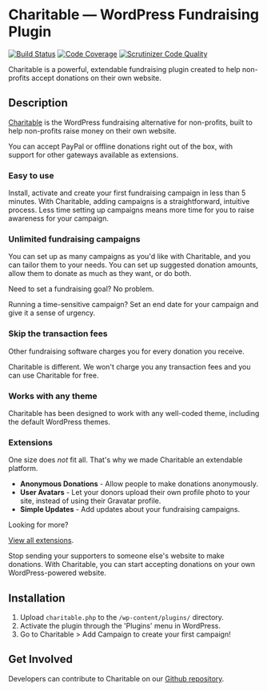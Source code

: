 # Charitable — WordPress Fundraising Plugin
[![Build Status](https://scrutinizer-ci.com/g/Studio164a/Charitable/badges/build.png?b=master)](https://scrutinizer-ci.com/g/Studio164a/Charitable/build-status/master) [![Code Coverage](https://scrutinizer-ci.com/g/Studio164a/Charitable/badges/coverage.png?b=master)](https://scrutinizer-ci.com/g/Studio164a/Charitable/?branch=master) [![Scrutinizer Code Quality](https://scrutinizer-ci.com/g/Studio164a/Charitable/badges/quality-score.png?b=master)](https://scrutinizer-ci.com/g/Studio164a/Charitable/?branch=master)

Charitable is a powerful, extendable fundraising plugin created to help non-profits accept donations on their own website. 

## Description

[Charitable](http://wpcharitable.com/) is the WordPress fundraising alternative for non-profits, built to help non-profits raise money on their own website. 

You can accept PayPal or offline donations right out of the box, with support for other gateways available as extensions.

### Easy to use

Install, activate and create your first fundraising campaign in less than 5 minutes. With Charitable, adding campaigns is a straightforward, intuitive process. Less time setting up campaigns means more time for you to raise awareness for your campaign.

### Unlimited fundraising campaigns 

You can set up as many campaigns as you'd like with Charitable, and you can tailor them to your needs. You can set up suggested donation amounts, allow them to donate as much as they want, or do both.

Need to set a fundraising goal? No problem. 

Running a time-sensitive campaign? Set an end date for your campaign and give it a sense of urgency.

### Skip the transaction fees 

Other fundraising software charges you for every donation you receive. 

Charitable is different. We won't charge you any transaction fees and you can use Charitable for free.

### Works with any theme 

Charitable has been designed to work with any well-coded theme, including the default WordPress themes.

### Extensions 

One size does *not* fit all. That's why we made Charitable an extendable platform. 

* **Anonymous Donations** - Allow people to make donations anonymously.
* **User Avatars** - Let your donors upload their own profile photo to your site, instead of using their Gravatar profile.
* **Simple Updates** - Add updates about your fundraising campaigns.

Looking for more? 

[View all extensions](http://wpcharitable.com). 

Stop sending your supporters to someone else's website to make donations. With Charitable, you can start accepting donations on your own WordPress-powered website.

## Installation

1. Upload `charitable.php` to the `/wp-content/plugins/` directory.
1. Activate the plugin through the 'Plugins' menu in WordPress.
1. Go to Charitable > Add Campaign to create your first campaign!

## Get Involved

Developers can contribute to Charitable on our [Github repository](https://github.com/Charitable/Charitable).

